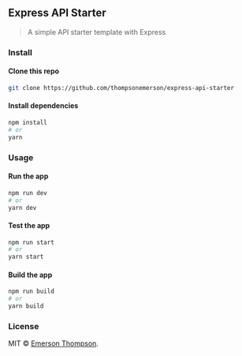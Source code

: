 ## Express API Starter

> A simple API starter template with Express

### Install

#### Clone this repo

```bash
git clone https://github.com/thompsonemerson/express-api-starter
```

#### Install dependencies

```bash
npm install
# or
yarn
```

### Usage

#### Run the app

```bash
npm run dev
# or
yarn dev
```

#### Test the app

```bash
npm run start
# or
yarn start
```

#### Build the app

```bash
npm run build
# or
yarn build
```

### License

MIT © [Emerson Thompson](https://thompsonemerson.mit-license.org/).
